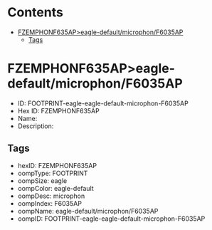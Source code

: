 



Contents
========

* [FZEMPHONF635AP>eagle-default/microphon/F6035AP](#fzemphonf635apeagle-defaultmicrophonf6035ap)
	* [Tags](#tags)

# FZEMPHONF635AP>eagle-default/microphon/F6035AP

- ID: FOOTPRINT-eagle-eagle-default-microphon-F6035AP
- Hex ID: FZEMPHONF635AP
- Name: 
- Description: 

## Tags

- hexID: FZEMPHONF635AP
- oompType: FOOTPRINT
- oompSize: eagle
- oompColor: eagle-default
- oompDesc: microphon
- oompIndex: F6035AP
- oompName: eagle-default/microphon/F6035AP
- oompID: FOOTPRINT-eagle-eagle-default-microphon-F6035AP
